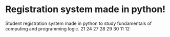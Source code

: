 # Registration system made in python!
Student registration system made in python to study fundamentals of computing and programming logic.
21
24
27
28
29
30
11
12
